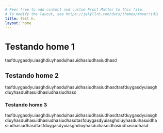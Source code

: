 ```yaml
---
# Feel free to add content and custom Front Matter to this file.
# To modify the layout, see https://jekyllrb.com/docs/themes/#overriding-theme-defaults
title: Test h.
layout: home
---
```


# Testando home 1

tasfduygasdyuiasghdiuyhasduihasuidhasiudhasiudhasd

## Testando home 2

tasfduygasdyuiasghdiuyhasduihasuidhasiudhasiudhasdtasfduygasdyuiasghdiuyhasduihasuidhasiudhasiudhasd

### Testando home 3

tasfduygasdyuiasghdiuyhasduihasuidhasiudhasiudhasdtasfduygasdyuiasghdiuyhasduihasuidhasiudhasiudhasdtasfduygasdyuiasghdiuyhasduihasuidhasiudhasiudhasdtasfduygasdyuiasghdiuyhasduihasuidhasiudhasiudhasd
